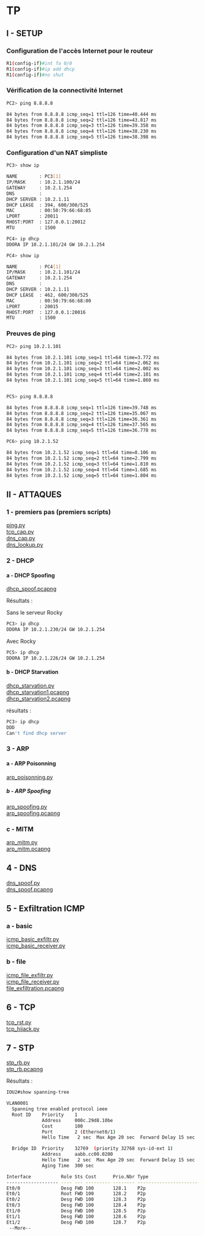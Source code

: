 # TP

## I - SETUP

### Configuration de l'accès Internet pour le routeur
```bash
R1(config-if)#int fa 0/0
R1(config-if)#ip add dhcp
R1(config-if)#no shut
```
### Vérification de la connectivité Internet
```bash
PC2> ping 8.8.8.8

84 bytes from 8.8.8.8 icmp_seq=1 ttl=126 time=40.444 ms
84 bytes from 8.8.8.8 icmp_seq=2 ttl=126 time=43.817 ms
84 bytes from 8.8.8.8 icmp_seq=3 ttl=126 time=39.358 ms
84 bytes from 8.8.8.8 icmp_seq=4 ttl=126 time=38.230 ms
84 bytes from 8.8.8.8 icmp_seq=5 ttl=126 time=38.398 ms
```
### Configuration d'un NAT simpliste
```bash
PC3> show ip

NAME        : PC3[1]
IP/MASK     : 10.2.1.100/24
GATEWAY     : 10.2.1.254
DNS         :
DHCP SERVER : 10.2.1.11
DHCP LEASE  : 394, 600/300/525
MAC         : 00:50:79:66:68:05
LPORT       : 20011
RHOST:PORT  : 127.0.0.1:20012
MTU         : 1500
```
```bash
PC4> ip dhcp
DDORA IP 10.2.1.101/24 GW 10.2.1.254

PC4> show ip

NAME        : PC4[1]
IP/MASK     : 10.2.1.101/24
GATEWAY     : 10.2.1.254
DNS         :
DHCP SERVER : 10.2.1.11
DHCP LEASE  : 462, 600/300/525
MAC         : 00:50:79:66:68:00
LPORT       : 20015
RHOST:PORT  : 127.0.0.1:20016
MTU         : 1500
```
### Preuves de ping
```bash
PC2> ping 10.2.1.101

84 bytes from 10.2.1.101 icmp_seq=1 ttl=64 time=3.772 ms
84 bytes from 10.2.1.101 icmp_seq=2 ttl=64 time=2.062 ms
84 bytes from 10.2.1.101 icmp_seq=3 ttl=64 time=2.002 ms
84 bytes from 10.2.1.101 icmp_seq=4 ttl=64 time=2.101 ms
84 bytes from 10.2.1.101 icmp_seq=5 ttl=64 time=1.860 ms


PC5> ping 8.8.8.8

84 bytes from 8.8.8.8 icmp_seq=1 ttl=126 time=39.748 ms
84 bytes from 8.8.8.8 icmp_seq=2 ttl=126 time=35.067 ms
84 bytes from 8.8.8.8 icmp_seq=3 ttl=126 time=36.361 ms
84 bytes from 8.8.8.8 icmp_seq=4 ttl=126 time=37.565 ms
84 bytes from 8.8.8.8 icmp_seq=5 ttl=126 time=36.778 ms

PC6> ping 10.2.1.52

84 bytes from 10.2.1.52 icmp_seq=1 ttl=64 time=8.106 ms
84 bytes from 10.2.1.52 icmp_seq=2 ttl=64 time=2.799 ms
84 bytes from 10.2.1.52 icmp_seq=3 ttl=64 time=1.810 ms
84 bytes from 10.2.1.52 icmp_seq=4 ttl=64 time=1.685 ms
84 bytes from 10.2.1.52 icmp_seq=5 ttl=64 time=1.804 ms
```

## II - ATTAQUES
### 1 - premiers pas (premiers scripts)
[ping.py](ping.py) <br>
[tcp_cap.py](tcp_cap.py) <br>
[dns_cap.py](dns_cap.py) <br>
[dns_lookup.py](dns_lookup.py) <br>

### 2 - DHCP
#### a - DHCP Spoofing
[dhcp_spoof.pcapng](dhcp_spoof.pcapng) <br>

Résultats :

Sans le serveur Rocky
```bash
PC3> ip dhcp
DDORA IP 10.2.1.230/24 GW 10.2.1.254
```
Avec Rocky
```bash
PC5> ip dhcp
DDORA IP 10.2.1.226/24 GW 10.2.1.254
```

#### b - DHCP Starvation
[dhcp_starvation.py](dhcp_starvation.py) <br>
[dhcp_starvation1.pcapng](dhcp_starvation1.pcapng) <br>
[dhcp_starvation2.pcapng](dhcp_starvation2.pcapng) <br>

résultats :

```bash
PC3> ip dhcp
DDD
Can't find dhcp server
```
### 3 - ARP
#### a - ARP Poisonning
[arp_poisonning.py](arp_poisonning.py) <br>
##### b - ARP Spoofing
[arp_spoofing.py](arp_spoof.py) <br>
[arp_spoofing.pcapng](arp_spoof.pcapng) <br>

### c - MITM
[arp_mitm.py](arp_mitm.py) <br>
[arp_mitm.pcapng](arp_mitm.pcapng) <br>

## 4 - DNS
[dns_spoof.py](dns_spoof.py) <br>
[dns_spoof.pcapng](dns_spoof.pcapng) <br>

## 5 - Exfiltration ICMP
### a - basic
[icmp_basic_exfiltr.py](icmp_basic_exfiltr.py) <br>
[icmp_basic_receiver.py](icmp_basic_receiver.py) <br>
### b - file
[icmp_file_exfiltr.py](icmp_file_exfiltr.py) <br>
[icmp_file_receiver.py](icmp_file_receiver.py) <br>
[file_exfiltration.pcapng](file_exfiltration.pcapng) <br>

## 6 - TCP
[tcp_rst.py](tcp_rst.py) <br>
[tcp_hijack.py](tcp_hijack.py) <br>

## 7 - STP
[stp_rb.py](stp_rb.py) <br>
[stp_rb.pcapng](stp_rb.pcapng) <br>

Résultats :

```bash
IOU2#show spanning-tree

VLAN0001
  Spanning tree enabled protocol ieee
  Root ID    Priority    1
             Address     000c.29d8.10be
             Cost        100
             Port        2 (Ethernet0/1)
             Hello Time   2 sec  Max Age 20 sec  Forward Delay 15 sec

  Bridge ID  Priority    32769  (priority 32768 sys-id-ext 1)
             Address     aabb.cc00.0200
             Hello Time   2 sec  Max Age 20 sec  Forward Delay 15 sec
             Aging Time  300 sec

Interface           Role Sts Cost      Prio.Nbr Type
------------------- ---- --- --------- -------- --------------------------------
Et0/0               Desg FWD 100       128.1    P2p
Et0/1               Root FWD 100       128.2    P2p
Et0/2               Desg FWD 100       128.3    P2p
Et0/3               Desg FWD 100       128.4    P2p
Et1/0               Desg FWD 100       128.5    P2p
Et1/1               Desg FWD 100       128.6    P2p
Et1/2               Desg FWD 100       128.7    P2p
 --More--
```
